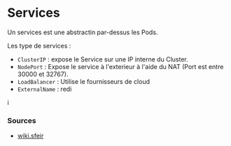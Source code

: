 # Services

Un services est une abstractin par-dessus les Pods.

Les type de services :

- `ClusterIP` : expose le Service sur une IP interne du Cluster.
- `NodePort` : Expose le service à l'exterieur à l'aide du NAT (Port est entre 30000 et 32767).
- `LoadBalancer` : Utilise le fournisseurs de cloud
- `ExternalName` : redi


i
### Sources

- [wiki.sfeir](https://wiki.sfeir.com/kubernetes/architecture/composants/services/)
